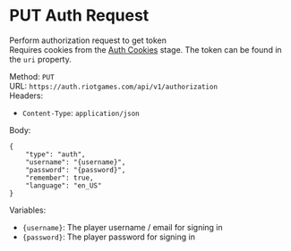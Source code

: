 <!-- This file is automatically generated! Do not edit it directly! See https://github.com/techchrism/valorant-api-docs/blob/trunk/contributing.md for more information. -->

# PUT Auth Request

Perform authorization request to get token  
Requires cookies from the [Auth Cookies](POST%20Auth%20Cookies.md) stage. The token can be found in the `uri` property.  


Method: `PUT`  
URL: `https://auth.riotgames.com/api/v1/authorization`  
Headers:
 - `Content-Type`: `application/json`

Body:  
```
{
    "type": "auth",
    "username": "{username}",
    "password": "{password}",
    "remember": true,
    "language": "en_US"
}
```
Variables:
 - `{username}`: The player username / email for signing in
 - `{password}`: The player password for signing in


